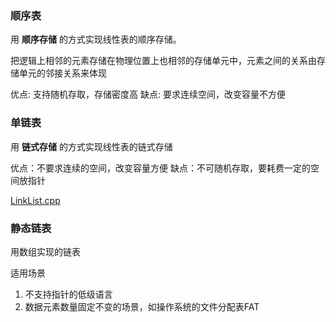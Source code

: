 

### 顺序表

用 **顺序存储** 的方式实现线性表的顺序存储。 

把逻辑上相邻的元素存储在物理位置上也相邻的存储单元中，元素之间的关系由存储单元的邻接关系来体现

优点: 支持随机存取，存储密度高
缺点: 要求连续空间，改变容量不方便

### 单链表

用 **链式存储** 的方式实现线性表的链式存储

优点：不要求连续的空间，改变容量方便
缺点：不可随机存取，要耗费一定的空间放指针

<a href="../codes/LinkList.cpp">LinkList.cpp</a>


### 静态链表

用数组实现的链表

适用场景

1. 不支持指针的低级语言
2. 数据元素数量固定不变的场景，如操作系统的文件分配表FAT

